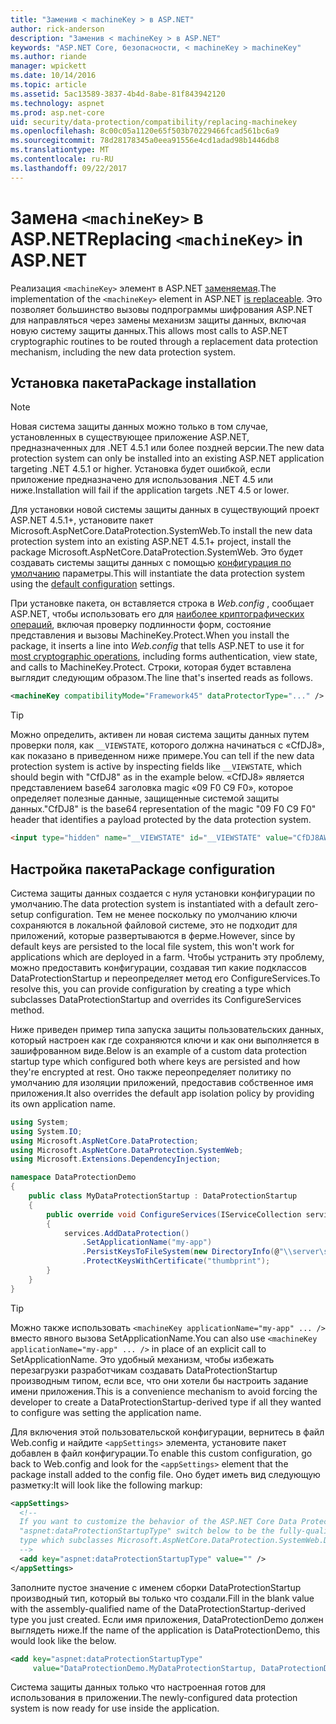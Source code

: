 ```yaml
---
title: "Заменив < machineKey > в ASP.NET"
author: rick-anderson
description: "Заменив < machineKey > в ASP.NET"
keywords: "ASP.NET Core, безопасности, < machineKey > machineKey"
ms.author: riande
manager: wpickett
ms.date: 10/14/2016
ms.topic: article
ms.assetid: 5ac13589-3837-4b4d-8abe-81f843942120
ms.technology: aspnet
ms.prod: asp.net-core
uid: security/data-protection/compatibility/replacing-machinekey
ms.openlocfilehash: 8c00c05a1120e65f503b70229466fcad561bc6a9
ms.sourcegitcommit: 78d28178345a0eea91556e4cd1adad98b1446db8
ms.translationtype: MT
ms.contentlocale: ru-RU
ms.lasthandoff: 09/22/2017
---
```

# <a name="replacing-machinekey-in-aspnet"></a><span data-ttu-id="1e24f-104">Замена `<machineKey>` в ASP.NET</span><span class="sxs-lookup"><span data-stu-id="1e24f-104">Replacing `<machineKey>` in ASP.NET</span></span>

<a name=compatibility-replacing-machinekey></a>

<span data-ttu-id="1e24f-105">Реализация `<machineKey>` элемент в ASP.NET [заменяемая](https://blogs.msdn.microsoft.com/webdev/2012/10/23/cryptographic-improvements-in-asp-net-4-5-pt-2/).</span><span class="sxs-lookup"><span data-stu-id="1e24f-105">The implementation of the `<machineKey>` element in ASP.NET [is replaceable](https://blogs.msdn.microsoft.com/webdev/2012/10/23/cryptographic-improvements-in-asp-net-4-5-pt-2/).</span></span> <span data-ttu-id="1e24f-106">Это позволяет большинство вызовы подпрограммы шифрования ASP.NET для направляться через замены механизм защиты данных, включая новую систему защиты данных.</span><span class="sxs-lookup"><span data-stu-id="1e24f-106">This allows most calls to ASP.NET cryptographic routines to be routed through a replacement data protection mechanism, including the new data protection system.</span></span>

## <a name="package-installation"></a><span data-ttu-id="1e24f-107">Установка пакета</span><span class="sxs-lookup"><span data-stu-id="1e24f-107">Package installation</span></span>

> [!NOTE]
> <span data-ttu-id="1e24f-108">Новая система защиты данных можно только в том случае, установленных в существующее приложение ASP.NET, предназначенных для .NET 4.5.1 или более поздней версии.</span><span class="sxs-lookup"><span data-stu-id="1e24f-108">The new data protection system can only be installed into an existing ASP.NET application targeting .NET 4.5.1 or higher.</span></span> <span data-ttu-id="1e24f-109">Установка будет ошибкой, если приложение предназначено для использования .NET 4.5 или ниже.</span><span class="sxs-lookup"><span data-stu-id="1e24f-109">Installation will fail if the application targets .NET 4.5 or lower.</span></span>

<span data-ttu-id="1e24f-110">Для установки новой системы защиты данных в существующий проект ASP.NET 4.5.1+, установите пакет Microsoft.AspNetCore.DataProtection.SystemWeb.</span><span class="sxs-lookup"><span data-stu-id="1e24f-110">To install the new data protection system into an existing ASP.NET 4.5.1+ project, install the package Microsoft.AspNetCore.DataProtection.SystemWeb.</span></span> <span data-ttu-id="1e24f-111">Это будет создавать системы защиты данных с помощью [конфигурация по умолчанию](../configuration/default-settings.md#data-protection-default-settings) параметры.</span><span class="sxs-lookup"><span data-stu-id="1e24f-111">This will instantiate the data protection system using the [default configuration](../configuration/default-settings.md#data-protection-default-settings) settings.</span></span>

<span data-ttu-id="1e24f-112">При установке пакета, он вставляется строка в *Web.config* , сообщает ASP.NET, чтобы использовать его для [наиболее криптографических операций](https://blogs.msdn.microsoft.com/webdev/2012/10/23/cryptographic-improvements-in-asp-net-4-5-pt-2/), включая проверку подлинности форм, состояние представления и вызовы MachineKey.Protect.</span><span class="sxs-lookup"><span data-stu-id="1e24f-112">When you install the package, it inserts a line into *Web.config* that tells ASP.NET to use it for [most cryptographic operations](https://blogs.msdn.microsoft.com/webdev/2012/10/23/cryptographic-improvements-in-asp-net-4-5-pt-2/), including forms authentication, view state, and calls to MachineKey.Protect.</span></span> <span data-ttu-id="1e24f-113">Строки, которая будет вставлена выглядит следующим образом.</span><span class="sxs-lookup"><span data-stu-id="1e24f-113">The line that's inserted reads as follows.</span></span>

```xml
<machineKey compatibilityMode="Framework45" dataProtectorType="..." />
```

>[!TIP]
> <span data-ttu-id="1e24f-114">Можно определить, активен ли новая система защиты данных путем проверки поля, как `__VIEWSTATE`, которого должна начинаться с «CfDJ8», как показано в приведенном ниже примере.</span><span class="sxs-lookup"><span data-stu-id="1e24f-114">You can tell if the new data protection system is active by inspecting fields like `__VIEWSTATE`, which should begin with "CfDJ8" as in the example below.</span></span> <span data-ttu-id="1e24f-115">«CfDJ8» является представлением base64 заголовка magic «09 F0 C9 F0», которое определяет полезные данные, защищенные системой защиты данных.</span><span class="sxs-lookup"><span data-stu-id="1e24f-115">"CfDJ8" is the base64 representation of the magic "09 F0 C9 F0" header that identifies a payload protected by the data protection system.</span></span>

```html
<input type="hidden" name="__VIEWSTATE" id="__VIEWSTATE" value="CfDJ8AWPr2EQPTBGs3L2GCZOpk..." />
```

## <a name="package-configuration"></a><span data-ttu-id="1e24f-116">Настройка пакета</span><span class="sxs-lookup"><span data-stu-id="1e24f-116">Package configuration</span></span>

<span data-ttu-id="1e24f-117">Система защиты данных создается с нуля установки конфигурации по умолчанию.</span><span class="sxs-lookup"><span data-stu-id="1e24f-117">The data protection system is instantiated with a default zero-setup configuration.</span></span> <span data-ttu-id="1e24f-118">Тем не менее поскольку по умолчанию ключи сохраняются в локальной файловой системе, это не подходит для приложений, которые развертываются в ферме.</span><span class="sxs-lookup"><span data-stu-id="1e24f-118">However, since by default keys are persisted to the local file system, this won't work for applications which are deployed in a farm.</span></span> <span data-ttu-id="1e24f-119">Чтобы устранить эту проблему, можно предоставить конфигурации, создавая тип какие подклассов DataProtectionStartup и переопределяет метод его ConfigureServices.</span><span class="sxs-lookup"><span data-stu-id="1e24f-119">To resolve this, you can provide configuration by creating a type which subclasses DataProtectionStartup and overrides its ConfigureServices method.</span></span>

<span data-ttu-id="1e24f-120">Ниже приведен пример типа запуска защиты пользовательских данных, который настроен как где сохраняются ключи и как они выполняется в зашифрованном виде.</span><span class="sxs-lookup"><span data-stu-id="1e24f-120">Below is an example of a custom data protection startup type which configured both where keys are persisted and how they're encrypted at rest.</span></span> <span data-ttu-id="1e24f-121">Оно также переопределяет политику по умолчанию для изоляции приложений, предоставив собственное имя приложения.</span><span class="sxs-lookup"><span data-stu-id="1e24f-121">It also overrides the default app isolation policy by providing its own application name.</span></span>

```csharp
using System;
using System.IO;
using Microsoft.AspNetCore.DataProtection;
using Microsoft.AspNetCore.DataProtection.SystemWeb;
using Microsoft.Extensions.DependencyInjection;

namespace DataProtectionDemo
{
    public class MyDataProtectionStartup : DataProtectionStartup
    {
        public override void ConfigureServices(IServiceCollection services)
        {
            services.AddDataProtection()
                .SetApplicationName("my-app")
                .PersistKeysToFileSystem(new DirectoryInfo(@"\\server\share\myapp-keys\"))
                .ProtectKeysWithCertificate("thumbprint");
        }
    }
}
```

>[!TIP]
> <span data-ttu-id="1e24f-122">Можно также использовать `<machineKey applicationName="my-app" ... />` вместо явного вызова SetApplicationName.</span><span class="sxs-lookup"><span data-stu-id="1e24f-122">You can also use `<machineKey applicationName="my-app" ... />` in place of an explicit call to SetApplicationName.</span></span> <span data-ttu-id="1e24f-123">Это удобный механизм, чтобы избежать перезагрузки разработчикам создавать DataProtectionStartup производным типом, если все, что они хотели бы настроить задание имени приложения.</span><span class="sxs-lookup"><span data-stu-id="1e24f-123">This is a convenience mechanism to avoid forcing the developer to create a DataProtectionStartup-derived type if all they wanted to configure was setting the application name.</span></span>

<span data-ttu-id="1e24f-124">Для включения этой пользовательской конфигурации, вернитесь в файл Web.config и найдите `<appSettings>` элемента, установите пакет добавлен в файл конфигурации.</span><span class="sxs-lookup"><span data-stu-id="1e24f-124">To enable this custom configuration, go back to Web.config and look for the `<appSettings>` element that the package install added to the config file.</span></span> <span data-ttu-id="1e24f-125">Оно будет иметь вид следующую разметку:</span><span class="sxs-lookup"><span data-stu-id="1e24f-125">It will look like the following markup:</span></span>

```xml
<appSettings>
  <!--
  If you want to customize the behavior of the ASP.NET Core Data Protection stack, set the
  "aspnet:dataProtectionStartupType" switch below to be the fully-qualified name of a
  type which subclasses Microsoft.AspNetCore.DataProtection.SystemWeb.DataProtectionStartup.
  -->
  <add key="aspnet:dataProtectionStartupType" value="" />
</appSettings>
```

<span data-ttu-id="1e24f-126">Заполните пустое значение с именем сборки DataProtectionStartup производный тип, который вы только что создали.</span><span class="sxs-lookup"><span data-stu-id="1e24f-126">Fill in the blank value with the assembly-qualified name of the DataProtectionStartup-derived type you just created.</span></span> <span data-ttu-id="1e24f-127">Если имя приложения, DataProtectionDemo должен выглядеть ниже.</span><span class="sxs-lookup"><span data-stu-id="1e24f-127">If the name of the application is DataProtectionDemo, this would look like the below.</span></span>

```xml
<add key="aspnet:dataProtectionStartupType"
     value="DataProtectionDemo.MyDataProtectionStartup, DataProtectionDemo" />
```

<span data-ttu-id="1e24f-128">Система защиты данных только что настроенная готов для использования в приложении.</span><span class="sxs-lookup"><span data-stu-id="1e24f-128">The newly-configured data protection system is now ready for use inside the application.</span></span>
